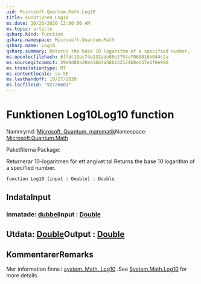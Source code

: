 ```yaml
---
uid: Microsoft.Quantum.Math.Log10
title: Funktionen Log10
ms.date: 10/26/2020 12:00:00 AM
ms.topic: article
qsharp.kind: function
qsharp.namespace: Microsoft.Quantum.Math
qsharp.name: Log10
qsharp.summary: Returns the base 10 logarithm of a specified number.
ms.openlocfilehash: 6ffdc19ac74e132ade80e2754a7060816b044c2a
ms.sourcegitcommit: 29e0d88a30e4166fa580132124b0eb57e1f0e986
ms.translationtype: MT
ms.contentlocale: sv-SE
ms.lasthandoff: 10/27/2020
ms.locfileid: "92726601"
---
```

# <a name="log10-function"></a><span data-ttu-id="2dc06-102">Funktionen Log10</span><span class="sxs-lookup"><span data-stu-id="2dc06-102">Log10 function</span></span>

<span data-ttu-id="2dc06-103">Namnrymd: [Microsoft. Quantum. matematik](xref:Microsoft.Quantum.Math)</span><span class="sxs-lookup"><span data-stu-id="2dc06-103">Namespace: [Microsoft.Quantum.Math](xref:Microsoft.Quantum.Math)</span></span>

<span data-ttu-id="2dc06-104">Paketfilerna [](https://nuget.org/packages/)</span><span class="sxs-lookup"><span data-stu-id="2dc06-104">Package: [](https://nuget.org/packages/)</span></span>


<span data-ttu-id="2dc06-105">Returnerar 10-logaritmen för ett angivet tal.</span><span class="sxs-lookup"><span data-stu-id="2dc06-105">Returns the base 10 logarithm of a specified number.</span></span>

```qsharp
function Log10 (input : Double) : Double
```


## <a name="input"></a><span data-ttu-id="2dc06-106">Indata</span><span class="sxs-lookup"><span data-stu-id="2dc06-106">Input</span></span>

### <a name="input--double"></a><span data-ttu-id="2dc06-107">inmatade: [dubbel](xref:microsoft.quantum.lang-ref.double)</span><span class="sxs-lookup"><span data-stu-id="2dc06-107">input : [Double](xref:microsoft.quantum.lang-ref.double)</span></span>





## <a name="output--double"></a><span data-ttu-id="2dc06-108">Utdata: [Double](xref:microsoft.quantum.lang-ref.double)</span><span class="sxs-lookup"><span data-stu-id="2dc06-108">Output : [Double](xref:microsoft.quantum.lang-ref.double)</span></span>



## <a name="remarks"></a><span data-ttu-id="2dc06-109">Kommentarer</span><span class="sxs-lookup"><span data-stu-id="2dc06-109">Remarks</span></span>

<span data-ttu-id="2dc06-110">Mer information finns i [system. Math. Log10](https://docs.microsoft.com/dotnet/api/system.math.log10) .</span><span class="sxs-lookup"><span data-stu-id="2dc06-110">See [System.Math.Log10](https://docs.microsoft.com/dotnet/api/system.math.log10) for more details.</span></span>